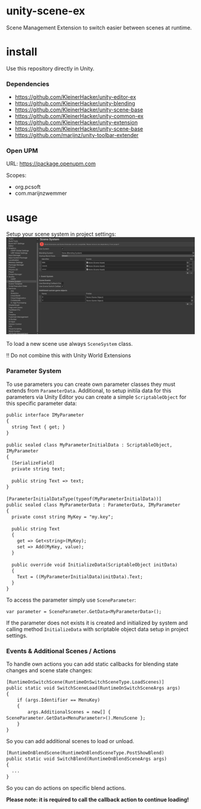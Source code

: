 # unity-scene-ex
Scene Management Extension to switch easier between scenes at runtime.

# install
Use this repository directly in Unity.

### Dependencies
* https://github.com/KleinerHacker/unity-editor-ex
* https://github.com/KleinerHacker/unity-blending
* https://github.com/KleinerHacker/unity-scene-base
* https://github.com/KleinerHacker/unity-common-ex
* https://github.com/KleinerHacker/unity-extension
* https://github.com/KleinerHacker/unity-scene-base
* https://github.com/marijnz/unity-toolbar-extender

### Open UPM
URL: https://package.openupm.com

Scopes:
* org.pcsoft
* com.marijnzwemmer

# usage
Setup your scene system in project settings:
![editor](https://github.com/KleinerHacker/unity-scene-ex/blob/7001dce3aa6fc384583b48094feb0683ebbc89ba/Docs/editor.png)

To load a new scene use always `SceneSystem` class.

:bangbang: Do not combine this with Unity World Extensions

### Parameter System
To use parameters you can create own parameter classes they must extends from `ParameterData`. Additional, to setup initila data for this parameters via Unity Editor you can create a simple `ScriptableObject` for this specific parameter data:

```CSharp
public interface IMyParameter 
{
  string Text { get; }
}

public sealed class MyParameterInitialData : ScriptableObject, IMyParameter
{
  [SerializeField]
  private string text;
  
  public string Text => text;
}

[ParameterInitialDataType(typeof(MyParameterInitialData))]
public sealed class MyParameterData : ParameterData, IMyParameter 
{
  private const string MyKey = "my.key";

  public string Text
  {
    get => Get<string>(MyKey);
    set => Add(MyKey, value);
  }
  
  public override void InitializeData(ScriptableObject initData) 
  {
    Text = ((MyParameterInitialData)initData).Text;
  }
}
```

To access the parameter simply use `SceneParameter`:
```CSharp
var parameter = SceneParameter.GetData<MyParameterData>();
```

If the parameter does not exists it is created and initialized by system and calling method `InitializeData` with scriptable object data setup in project settings.

### Events & Additional Scenes / Actions
To handle own actions you can add static callbacks for blending state changes and scene state changes:
```CSharp
[RuntimeOnSwitchScene(RuntimeOnSwitchSceneType.LoadScenes)]
public static void SwitchSceneLoad(RuntimeOnSwitchSceneArgs args)
{
    if (args.Identifier == MenuKey)
    {
        args.AdditionalScenes = new[] { SceneParameter.GetData<MenuParameter>().MenuScene };
    }
}
```
So you can add additional scenes to load or unload.
```CSharp
[RuntimeOnBlendScene(RuntimeOnBlendSceneType.PostShowBlend)
public static void SwitchBlend(RuntimeOnBlendSceneArgs args)
{
  ...
}
```
So you can do actions on specific blend actions.

__Please note: it is required to call the callback action to continue loading!__